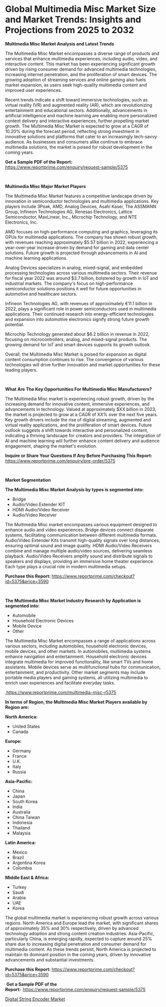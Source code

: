 <p><h1>Global Multimedia Misc Market Size and Market Trends: Insights and Projections from 2025 to 2032</h1></p><p><strong>Multimedia Misc Market Analysis and Latest Trends</strong></p>
<p><p>The Multimedia Misc Market encompasses a diverse range of products and services that enhance multimedia experiences, including audio, video, and interactive content. This market has been experiencing significant growth driven by rising consumer demand for advanced multimedia technologies, increasing internet penetration, and the proliferation of smart devices. The growing adoption of streaming services and online gaming also fuels market expansion, as users seek high-quality multimedia content and improved user experiences.</p><p>Recent trends indicate a shift toward immersive technologies, such as virtual reality (VR) and augmented reality (AR), which are revolutionizing entertainment and educational sectors. Additionally, advancements in artificial intelligence and machine learning are enabling more personalized content delivery and interactive experiences, further propelling market growth. The Multimedia Misc Market is expected to grow at a CAGR of 10.20% during the forecast period, reflecting strong investment in innovative solutions and platforms that cater to an increasingly tech-savvy audience. As businesses and consumers alike continue to embrace multimedia solutions, the market is poised for robust development in the coming years.</p></p>
<p><strong>Get a Sample PDF of the Report:&nbsp;</strong> <a href="https://www.reportprime.com/enquiry/request-sample/5375?utm_campaign=2210&utm_medium=2&utm_source=Github&utm_content=ia&utm_term=19032025&utm_id=multimedia-misc">https://www.reportprime.com/enquiry/request-sample/5375</a></p>
<p>&nbsp;</p>
<p><strong>Multimedia Misc Major Market Players</strong></p>
<p><p>The Multimedia Misc Market features a competitive landscape driven by innovation in semiconductor technologies and multimedia applications. Key players include 3Peak, AMD, Analog Devices, Asahi Kasei, The ASSMANN Group, Infineon Technologies AG, Renesas Electronics, Lattice Semiconductor, MaxLinear, Inc., Microchip Technology, and NTE Electronics, Inc.</p><p>AMD focuses on high-performance computing and graphics, leveraging its GPUs for multimedia applications. The company has shown robust growth, with revenues reaching approximately $5.57 billion in 2022, experiencing a year-over-year increase driven by demand for gaming and data center solutions. Future growth is projected through advancements in AI and machine learning applications.</p><p>Analog Devices specializes in analog, mixed-signal, and embedded processing technologies across various multimedia sectors. Their revenue for fiscal year 2022 was around $3.7 billion, bolstered by growth in IoT and industrial markets. The company's focus on high-performance semiconductor solutions positions it well for future opportunities in automotive and healthcare sectors.</p><p>Infineon Technologies AG, with revenues of approximately €11.1 billion in 2022, plays a significant role in power semiconductors used in multimedia applications. Their continued research into energy-efficient technologies and expansion into automotive electronics signify strong future growth potential.</p><p>Microchip Technology generated about $6.2 billion in revenue in 2022, focusing on microcontrollers, analog, and mixed-signal products. The growing demand for IoT and smart devices supports its growth outlook.</p><p>Overall, the Multimedia Misc Market is poised for expansion as digital content consumption continues to rise. The convergence of various technologies will drive further innovation and market opportunities for these leading players.</p></p>
<p>&nbsp;</p>
<p><strong>What Are The Key Opportunities For Multimedia Misc Manufacturers?</strong></p>
<p><p>The Multimedia Misc market is experiencing robust growth, driven by the increasing demand for innovative content, immersive experiences, and advancements in technology. Valued at approximately $XX billion in 2023, the market is projected to grow at a CAGR of XX% over the next five years. Key growth drivers include the rise of digital streaming, augmented and virtual reality applications, and the proliferation of smart devices. Future outlook suggests a shift towards interactive and personalized content, indicating a thriving landscape for creators and providers. The integration of AI and machine learning will further enhance content delivery and audience engagement, shaping the market's evolution.</p></p>
<p><strong>Inquire or Share Your Questions If Any Before Purchasing This Report:</strong> <a href="https://www.reportprime.com/enquiry/pre-order/5375?utm_campaign=2210&utm_medium=2&utm_source=Github&utm_content=ia&utm_term=19032025&utm_id=multimedia-misc">https://www.reportprime.com/enquiry/pre-order/5375</a></p>
<p>&nbsp;</p>
<p><strong>Market Segmentation</strong></p>
<p><strong>The Multimedia Misc Market Analysis by types is segmented into:</strong></p>
<p><ul><li>Bridge</li><li>Audio/Video Extender KIT</li><li>HDMI Audio/Video Receiver</li><li>Audio/Video Receiver</li></ul></p>
<p><p>The Multimedia Misc market encompasses various equipment designed to enhance audio and video experiences. Bridge devices connect disparate systems, facilitating communication between different multimedia formats. Audio/Video Extender Kits transmit high-quality signals over long distances, ensuring optimal sound and image quality. HDMI Audio/Video Receivers combine and manage multiple audio/video sources, delivering seamless playback. Audio/Video Receivers amplify sound and distribute signals to speakers and displays, providing an immersive home theater experience. Each type plays a crucial role in modern multimedia setups.</p></p>
<p><strong>Purchase this Report:&nbsp;</strong><a href="https://www.reportprime.com/checkout?id=5375&price=3590&utm_campaign=2210&utm_medium=2&utm_source=Github&utm_content=ia&utm_term=19032025&utm_id=multimedia-misc">https://www.reportprime.com/checkout?id=5375&price=3590</a></p>
<p>&nbsp;</p>
<p><strong>The Multimedia Misc Market Industry Research by Application is segmented into:</strong></p>
<p><ul><li>Automobile</li><li>Household Electronic Devices</li><li>Mobile Device</li><li>Other</li></ul></p>
<p><p>The Multimedia Misc Market encompasses a range of applications across various sectors, including automobiles, household electronic devices, mobile devices, and other markets. In automobiles, multimedia systems enhance navigation and entertainment. Household electronic devices integrate multimedia for improved functionality, like smart TVs and home assistants. Mobile devices serve as multifunctional hubs for communication, entertainment, and productivity. Other market segments may include portable media players and gaming systems, all utilizing multimedia to enrich user experiences and facilitate everyday tasks.</p></p>
<p><a href="https://www.reportprime.com/multimedia-misc-r5375?utm_campaign=2210&utm_medium=2&utm_source=Github&utm_content=ia&utm_term=19032025&utm_id=multimedia-misc">&nbsp;https://www.reportprime.com/multimedia-misc-r5375</a></p>
<p><strong>In terms of Region, the Multimedia Misc Market Players available by Region are:</strong></p>
<p>
    <p> <strong> North America: </strong>
        <ul>
            <li>United States</li>
            <li>Canada</li>
        </ul>
        </p> 
    <p> <strong> Europe: </strong>
        <ul>
            <li>Germany</li>
            <li>France</li>
            <li>U.K.</li>
            <li>Italy</li>
            <li>Russia</li>
        </ul>
        </p> 
    <p> <strong> Asia-Pacific: </strong>
        <ul>
            <li>China</li>
            <li>Japan</li>
            <li>South Korea</li>
            <li>India</li>
            <li>Australia</li>
            <li>China Taiwan</li>
            <li>Indonesia</li>
            <li>Thailand</li>
            <li>Malaysia</li>
        </ul>
        </p> 
    <p> <strong> Latin America: </strong>
        <ul>
            <li>Mexico</li>
            <li>Brazil</li>
            <li>Argentina Korea</li>
            <li>Colombia</li>
        </ul>
        </p> 
    <p> <strong> Middle East & Africa: </strong>
        <ul>
            <li>Turkey</li>
            <li>Saudi</li>
            <li>Arabia</li>
            <li>UAE</li>
            <li>Korea</li>
        </ul>
    </p>
    </p>
<p><p>The global multimedia market is experiencing robust growth across various regions. North America and Europe lead the market, with significant shares of approximately 35% and 30% respectively, driven by advanced technology adoption and strong content creation industries. Asia-Pacific, particularly China, is emerging rapidly, expected to capture around 25% share due to increasing digital penetration and consumer demand for multimedia content. As these trends persist, North America is projected to maintain its dominant position in the coming years, driven by innovative advancements and substantial investments.</p></p>
<p><strong>Purchase this Report: </strong><a href="https://www.reportprime.com/checkout?id=5375&price=3590&utm_campaign=2210&utm_medium=2&utm_source=Github&utm_content=ia&utm_term=19032025&utm_id=multimedia-misc">https://www.reportprime.com/checkout?id=5375&price=3590</a></p>
<p>&nbsp;<strong>Get a Sample PDF of the Report:&nbsp;&nbsp;</strong><a href="https://www.reportprime.com/enquiry/request-sample/5375?utm_campaign=2210&utm_medium=2&utm_source=Github&utm_content=ia&utm_term=19032025&utm_id=multimedia-misc">https://www.reportprime.com/enquiry/request-sample/5375</a></p>
<p><strong></strong></p>
<p><p><a href="https://github.com/NarcisoFerry/Market-Research-Report-List-1/blob/main/digital-string-encoder-market.md?utm_campaign=2210&utm_medium=2&utm_source=Github&utm_content=ia&utm_term=19032025&utm_id=multimedia-misc">Digital String Encoder Market</a></p></p>